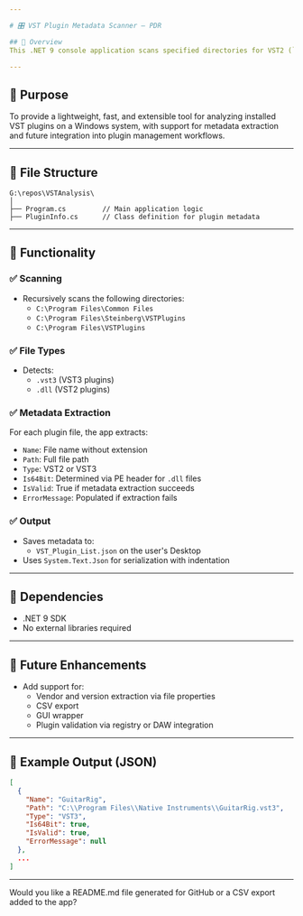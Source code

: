 ```yaml
---

# 🎛️ VST Plugin Metadata Scanner – PDR

## 📌 Overview
This .NET 9 console application scans specified directories for VST2 (`.dll`) and VST3 (`.vst3`) plugin files, extracts metadata, and outputs the results as a structured JSON file to the user's Desktop.

---
```


## 🧩 Purpose
To provide a lightweight, fast, and extensible tool for analyzing installed VST plugins on a Windows system, with support for metadata extraction and future integration into plugin management workflows.

---

## 📁 File Structure
```
G:\repos\VSTAnalysis\
│
├── Program.cs         // Main application logic
├── PluginInfo.cs      // Class definition for plugin metadata
```

---

## 🧠 Functionality

### ✅ Scanning
- Recursively scans the following directories:
  - `C:\Program Files\Common Files`
  - `C:\Program Files\Steinberg\VSTPlugins`
  - `C:\Program Files\VSTPlugins`

### ✅ File Types
- Detects:
  - `.vst3` (VST3 plugins)
  - `.dll` (VST2 plugins)

### ✅ Metadata Extraction
For each plugin file, the app extracts:
- `Name`: File name without extension
- `Path`: Full file path
- `Type`: VST2 or VST3
- `Is64Bit`: Determined via PE header for `.dll` files
- `IsValid`: True if metadata extraction succeeds
- `ErrorMessage`: Populated if extraction fails

### ✅ Output
- Saves metadata to:
  - `VST_Plugin_List.json` on the user's Desktop
- Uses `System.Text.Json` for serialization with indentation

---

## 🧱 Dependencies
- .NET 9 SDK
- No external libraries required

---

## 🧪 Future Enhancements
- Add support for:
  - Vendor and version extraction via file properties
  - CSV export
  - GUI wrapper
  - Plugin validation via registry or DAW integration

---

## 🧾 Example Output (JSON)
```json
[
  {
    "Name": "GuitarRig",
    "Path": "C:\\Program Files\\Native Instruments\\GuitarRig.vst3",
    "Type": "VST3",
    "Is64Bit": true,
    "IsValid": true,
    "ErrorMessage": null
  },
  ...
]
```

---

Would you like a README.md file generated for GitHub or a CSV export added to the app?
